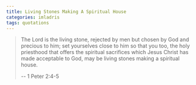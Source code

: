 ```yaml
---
title: Living Stones Making A Spiritual House
categories: imladris
tags: quotations
---
```


> The Lord is the living stone, rejected by men but chosen by God and
> precious to him; set yourselves close to him so that you too, the holy
> priesthood that offers the spiritual sacrifices which Jesus Christ has
> made acceptable to God, may be living stones making a spiritual house.
> 
> -- 1 Peter 2:4-5

